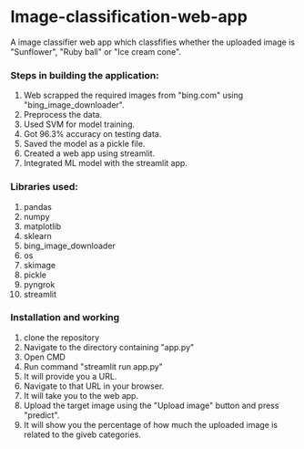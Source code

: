 # Image-classification-web-app

A image classifier web app which classfifies whether the uploaded image is "Sunflower", "Ruby ball" or "Ice cream cone".

<h3>Steps in building the application:</h3>
  <ol>
    <li>Web scrapped the required images from "bing.com" using "bing_image_downloader".
    <li>Preprocess the data.
    <li>Used SVM for model training.
    <li>Got 96.3% accuracy on testing data.
    <li>Saved the model as a pickle file.
    <li>Created a web app using streamlit.
    <li>Integrated ML model with the streamlit app.
  </ol>
  
  
<h3>Libraries used:</h3>
  <ol>
    <li>pandas
    <li>numpy
    <li>matplotlib
    <li>sklearn
    <li>bing_image_downloader
    <li>os
    <li>skimage
    <li>pickle
    <li>pyngrok
    <li>streamlit
  </ol>
  
  
<h3>Installation and working</h3>
<ol>
  <li>clone the repository
  <li>Navigate to the directory containing "app.py"
  <li>Open CMD
  <li>Run command "streamlit run app.py"
  <li>It will provide you a URL.
  <li>Navigate to that URL in your browser.
  <li>It will take you to the web app.
  <li>Upload the target image using the "Upload image" button and press "predict".
  <li>It will show you the percentage of how much the uploaded image is related to the giveb categories.
</ol>
